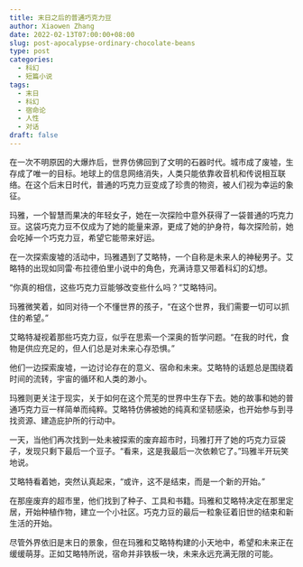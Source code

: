 ```yaml
---
title: 末日之后的普通巧克力豆
author: Xiaowen Zhang
date: 2022-02-13T07:00:00+08:00
slug: post-apocalypse-ordinary-chocolate-beans
type: post
categories:
  - 科幻
  - 短篇小说
tags:
  - 末日
  - 科幻
  - 宿命论
  - 人性
  - 对话
draft: false
---
```


在一次不明原因的大爆炸后，世界仿佛回到了文明的石器时代。城市成了废墟，生存成了唯一的目标。地球上的信息网络消失，人类只能依靠收音机和传说相互联络。在这个后末日时代，普通的巧克力豆变成了珍贵的物资，被人们视为幸运的象征。

玛雅，一个智慧而果决的年轻女子，她在一次探险中意外获得了一袋普通的巧克力豆。这袋巧克力豆不仅成为了她的能量来源，更成了她的护身符，每次探险前，她会吃掉一个巧克力豆，希望它能带来好运。

在一次探索废墟的活动中，玛雅遇到了艾略特，一个自称是未来人的神秘男子。艾略特的出现如同雷·布拉德伯里小说中的角色，充满诗意又带着科幻的幻想。

“你真的相信，这些巧克力豆能够改变些什么吗？”艾略特问。

玛雅微笑着，如同对待一个不懂世界的孩子，“在这个世界，我们需要一切可以抓住的希望。”

艾略特凝视着那些巧克力豆，似乎在思索一个深奥的哲学问题。“在我的时代，食物是供应充足的，但人们总是对未来心存恐惧。”

他们一边探索废墟，一边讨论存在的意义、宿命和未来。艾略特的话题总是围绕着时间的流转，宇宙的循环和人类的渺小。

玛雅则更关注于现实，关于如何在这个荒芜的世界中生存下去。她的故事和她的普通巧克力豆一样简单而纯粹。艾略特仿佛被她的纯真和坚韧感染，也开始参与到寻找资源、建造庇护所的行动中。

一天，当他们再次找到一处未被探索的废弃超市时，玛雅打开了她的巧克力豆袋子，发现只剩下最后一个豆子。“看来，这是我最后一次依赖它了。”玛雅半开玩笑地说。

艾略特看着她，突然认真起来，“或许，这不是结束，而是一个新的开始。”

在那座废弃的超市里，他们找到了种子、工具和书籍。玛雅和艾略特决定在那里定居，开始种植作物，建立一个小社区。巧克力豆的最后一粒象征着旧世的结束和新生活的开始。

尽管外界依旧是末日的景象，但在玛雅和艾略特构建的小天地中，希望和未来正在缓缓萌芽。正如艾略特所说，宿命并非铁板一块，未来永远充满无限的可能。